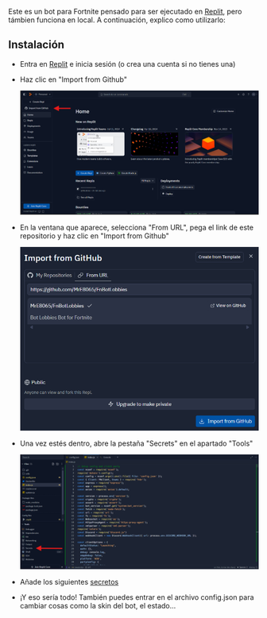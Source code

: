 Este es un bot para Fortnite pensado para ser ejecutado en [Replit](https://replit.com/), pero támbien funciona en local. A continuación, explico como utilizarlo:

## Instalación
- Entra en [Replit](https://replit.com/) e inicia sesión (o crea una cuenta si no tienes una)
 
- Haz clic en "Import from Github"
 
  <img src="assets/Import%20from%20Github.png" width="700">
 
- En la ventana que aparece, selecciona "From URL", pega el link de este repositorio y haz clic en "Import from Github"

  <img src="assets/Github%20Window.png" width="500">

- Una vez estés dentro, abre la pestaña "Secrets" en el apartado "Tools"

  <img src="assets/Secrets.png" width="700">
  
- Añade los siguientes [secretos](assets/docs/secrets.md)
 

- ¡Y eso sería todo! También puedes entrar en el archivo config.json para cambiar cosas como la skin del bot, el estado...
